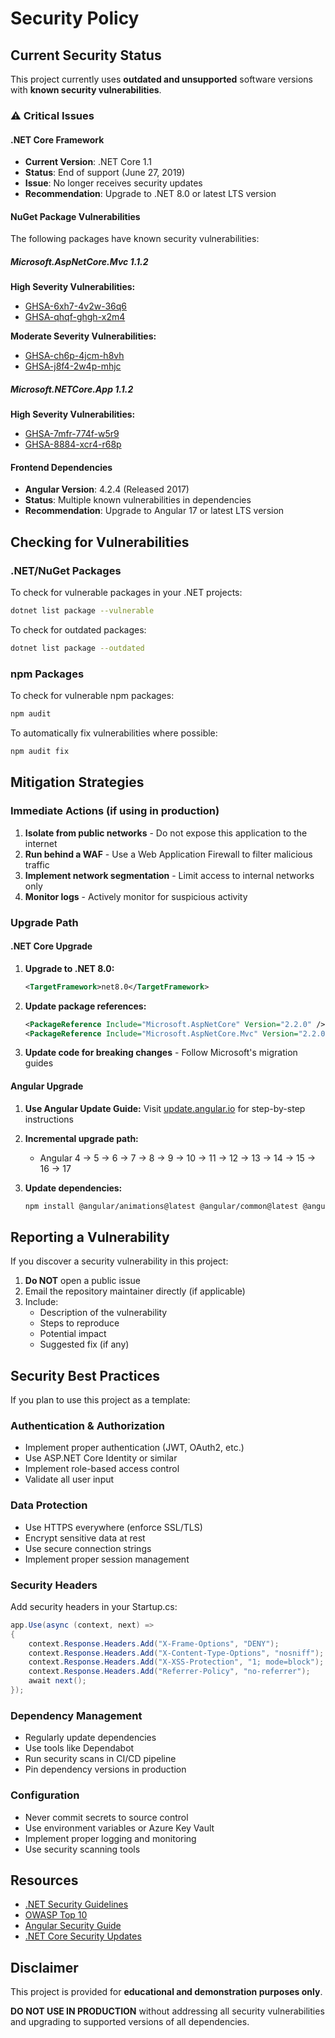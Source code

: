 # Security Policy

## Current Security Status

This project currently uses **outdated and unsupported** software versions with **known security vulnerabilities**.

### ⚠️ Critical Issues

#### .NET Core Framework
- **Current Version**: .NET Core 1.1
- **Status**: End of support (June 27, 2019)
- **Issue**: No longer receives security updates
- **Recommendation**: Upgrade to .NET 8.0 or latest LTS version

#### NuGet Package Vulnerabilities

The following packages have known security vulnerabilities:

##### Microsoft.AspNetCore.Mvc 1.1.2

**High Severity Vulnerabilities:**
- [GHSA-6xh7-4v2w-36q6](https://github.com/advisories/GHSA-6xh7-4v2w-36q6)
- [GHSA-qhqf-ghgh-x2m4](https://github.com/advisories/GHSA-qhqf-ghgh-x2m4)

**Moderate Severity Vulnerabilities:**
- [GHSA-ch6p-4jcm-h8vh](https://github.com/advisories/GHSA-ch6p-4jcm-h8vh)
- [GHSA-j8f4-2w4p-mhjc](https://github.com/advisories/GHSA-j8f4-2w4p-mhjc)

##### Microsoft.NETCore.App 1.1.2

**High Severity Vulnerabilities:**
- [GHSA-7mfr-774f-w5r9](https://github.com/advisories/GHSA-7mfr-774f-w5r9)
- [GHSA-8884-xcr4-r68p](https://github.com/advisories/GHSA-8884-xcr4-r68p)

#### Frontend Dependencies
- **Angular Version**: 4.2.4 (Released 2017)
- **Status**: Multiple known vulnerabilities in dependencies
- **Recommendation**: Upgrade to Angular 17 or latest LTS version

## Checking for Vulnerabilities

### .NET/NuGet Packages

To check for vulnerable packages in your .NET projects:

```bash
dotnet list package --vulnerable
```

To check for outdated packages:

```bash
dotnet list package --outdated
```

### npm Packages

To check for vulnerable npm packages:

```bash
npm audit
```

To automatically fix vulnerabilities where possible:

```bash
npm audit fix
```

## Mitigation Strategies

### Immediate Actions (if using in production)

1. **Isolate from public networks** - Do not expose this application to the internet
2. **Run behind a WAF** - Use a Web Application Firewall to filter malicious traffic
3. **Implement network segmentation** - Limit access to internal networks only
4. **Monitor logs** - Actively monitor for suspicious activity

### Upgrade Path

#### .NET Core Upgrade

1. **Upgrade to .NET 8.0:**
   ```xml
   <TargetFramework>net8.0</TargetFramework>
   ```

2. **Update package references:**
   ```xml
   <PackageReference Include="Microsoft.AspNetCore" Version="2.2.0" /> (removed, now part of framework)
   <PackageReference Include="Microsoft.AspNetCore.Mvc" Version="2.2.0" /> (removed, now part of framework)
   ```

3. **Update code for breaking changes** - Follow Microsoft's migration guides

#### Angular Upgrade

1. **Use Angular Update Guide:**
   Visit [update.angular.io](https://update.angular.io/) for step-by-step instructions

2. **Incremental upgrade path:**
   - Angular 4 → 5 → 6 → 7 → 8 → 9 → 10 → 11 → 12 → 13 → 14 → 15 → 16 → 17

3. **Update dependencies:**
   ```bash
   npm install @angular/animations@latest @angular/common@latest @angular/compiler@latest ...
   ```

## Reporting a Vulnerability

If you discover a security vulnerability in this project:

1. **Do NOT** open a public issue
2. Email the repository maintainer directly (if applicable)
3. Include:
   - Description of the vulnerability
   - Steps to reproduce
   - Potential impact
   - Suggested fix (if any)

## Security Best Practices

If you plan to use this project as a template:

### Authentication & Authorization
- Implement proper authentication (JWT, OAuth2, etc.)
- Use ASP.NET Core Identity or similar
- Implement role-based access control
- Validate all user input

### Data Protection
- Use HTTPS everywhere (enforce SSL/TLS)
- Encrypt sensitive data at rest
- Use secure connection strings
- Implement proper session management

### Security Headers
Add security headers in your Startup.cs:
```csharp
app.Use(async (context, next) =>
{
    context.Response.Headers.Add("X-Frame-Options", "DENY");
    context.Response.Headers.Add("X-Content-Type-Options", "nosniff");
    context.Response.Headers.Add("X-XSS-Protection", "1; mode=block");
    context.Response.Headers.Add("Referrer-Policy", "no-referrer");
    await next();
});
```

### Dependency Management
- Regularly update dependencies
- Use tools like Dependabot
- Run security scans in CI/CD pipeline
- Pin dependency versions in production

### Configuration
- Never commit secrets to source control
- Use environment variables or Azure Key Vault
- Implement proper logging and monitoring
- Use security scanning tools

## Resources

- [.NET Security Guidelines](https://learn.microsoft.com/dotnet/standard/security/)
- [OWASP Top 10](https://owasp.org/www-project-top-ten/)
- [Angular Security Guide](https://angular.io/guide/security)
- [.NET Core Security Updates](https://github.com/dotnet/announcements/issues?q=is%3Aissue+label%3ASecurity)

## Disclaimer

This project is provided for **educational and demonstration purposes only**. 

**DO NOT USE IN PRODUCTION** without addressing all security vulnerabilities and upgrading to supported versions of all dependencies.

